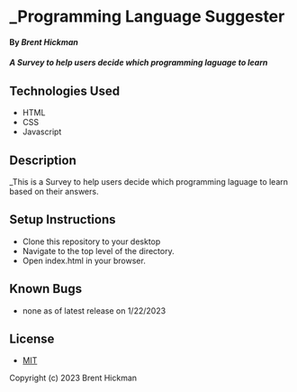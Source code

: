 # _Programming Language Suggester

#### By _**Brent Hickman**_

#### _A Survey to help users decide which programming laguage to learn_

## Technologies Used

* HTML
* CSS
* Javascript


## Description

_This is a Survey to help users decide which programming laguage to learn based on their answers.

## Setup Instructions

* Clone this repository to your desktop
* Navigate to the top level of the directory.
* Open index.html in your browser.



## Known Bugs

* none as of latest release on 1/22/2023

## License

* [MIT](https://opensource.org/licenses/MIT)

Copyright (c) 2023 Brent Hickman
